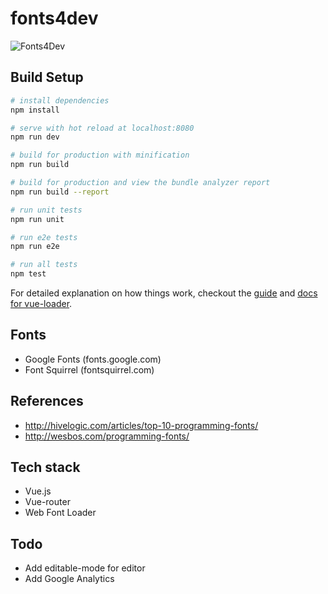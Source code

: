 # fonts4dev

![Fonts4Dev](http://i.imgur.com/Zwpg4Wg.png)

## Build Setup

``` bash
# install dependencies
npm install

# serve with hot reload at localhost:8080
npm run dev

# build for production with minification
npm run build

# build for production and view the bundle analyzer report
npm run build --report

# run unit tests
npm run unit

# run e2e tests
npm run e2e

# run all tests
npm test
```

For detailed explanation on how things work, checkout the [guide](http://vuejs-templates.github.io/webpack/) and [docs for vue-loader](http://vuejs.github.io/vue-loader).

## Fonts
- Google Fonts (fonts.google.com)
- Font Squirrel (fontsquirrel.com)

## References
- http://hivelogic.com/articles/top-10-programming-fonts/
- http://wesbos.com/programming-fonts/

## Tech stack
- Vue.js
- Vue-router
- Web Font Loader

## Todo
- Add editable-mode for editor
- Add Google Analytics
